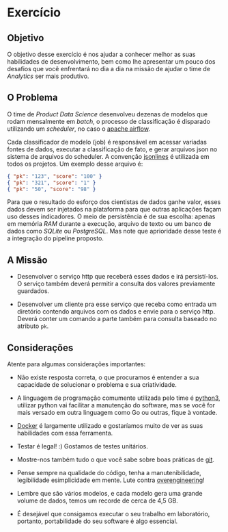 Exercício
=========

Objetivo
--------

O objetivo desse exercício é nos ajudar a conhecer melhor as suas
habilidades de desenvolvimento, bem como lhe apresentar um pouco dos
desafios que você enfrentará no dia a dia na missão de ajudar o time
de *Analytics* ser mais produtivo.

O Problema
----------

O time de *Product Data Science* desenvolveu dezenas de modelos que
rodam mensalmente em *batch*, o processo de classificação é disparado
utilizando um *scheduler*, no caso o [apache
airflow](https://airflow.apache.org).

Cada classificador de modelo (job) é responsável em acessar variadas
fontes de dados, executar a classificação de fato, e gerar arquivos
json no sistema de arquivos do scheduler. A convenção
[jsonlines](http://jsonlines.org) é utilizada em todos os projetos. Um
exemplo desse arquivo é:

```json
{ "pk": "123", "score": "100" }
{ "pk": "321", "score": "1" }
{ "pk": "50", "score": "98" }
```

Para que o resultado do esforço dos cientistas de dados ganhe valor,
esses dados devem ser injetados na plataforma para que outras
aplicações façam uso desses indicadores. O meio de persistência é de
sua escolha: apenas em memória *RAM* durante a execução, arquivo de
texto ou um banco de dados como *SQLite* ou *PostgreSQL*. Mas note que
aprioridade desse teste é a integração do pipeline proposto.

A Missão
--------

* Desenvolver o serviço http que receberá esses dados e irá
  persistí-los. O serviço também deverá permitir a consulta
  dos valores previamente guardados.

* Desenvolver um cliente pra esse serviço que receba como entrada um
  diretório contendo arquivos com os dados e envie para o serviço
  http. Deverá conter um comando a parte também para consulta baseado
  no atributo `pk`.

Considerações
-------------

Atente para algumas considerações importantes:


* Não existe resposta correta, o que procuramos é entender a sua
  capacidade de solucionar o problema e sua criatividade.

* A linguagem de programação comumente utilizada pelo time é
[python3](https://www.python.org), utilizar python vai facilitar a
manutenção do software, mas se você for mais versado em outra
linguagem como Go ou outras, fique à vontade.

* [Docker](https://www.docker.com/) é largamente utilizado e
gostaríamos muito de ver as suas habilidades com essa ferramenta.

* Testar é legal! :) Gostamos de testes unitários.

* Mostre-nos também tudo o que você sabe sobre boas práticas de
  [git](https://git-scm.com).

* Pense sempre na qualidade do código, tenha a manutenibilidade,
legibilidade esimplicidade em mente. Lute contra
[overengineering](https://en.wikipedia.org/wiki/Overengineering)!

* Lembre que são vários modelos, e cada modelo gera uma grande volume
  de dados, temos um recorde de cerca de 4,5 GB.

* É desejável que consigamos executar o seu trabalho em laboratório,
  portanto, portabilidade do seu software é algo essencial.

